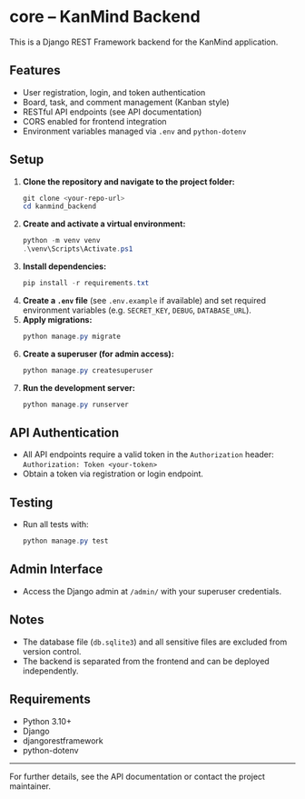 # core – KanMind Backend

This is a Django REST Framework backend for the KanMind application.

## Features
- User registration, login, and token authentication
- Board, task, and comment management (Kanban style)
- RESTful API endpoints (see API documentation)
- CORS enabled for frontend integration
- Environment variables managed via `.env` and `python-dotenv`

## Setup

1. **Clone the repository and navigate to the project folder:**
   ```powershell
   git clone <your-repo-url>
   cd kanmind_backend
   ```
2. **Create and activate a virtual environment:**
   ```powershell
   python -m venv venv
   .\venv\Scripts\Activate.ps1
   ```
3. **Install dependencies:**
   ```powershell
   pip install -r requirements.txt
   ```
4. **Create a `.env` file** (see `.env.example` if available) and set required environment variables (e.g. `SECRET_KEY`, `DEBUG`, `DATABASE_URL`).
5. **Apply migrations:**
   ```powershell
   python manage.py migrate
   ```
6. **Create a superuser (for admin access):**
   ```powershell
   python manage.py createsuperuser
   ```
7. **Run the development server:**
   ```powershell
   python manage.py runserver
   ```

## API Authentication
- All API endpoints require a valid token in the `Authorization` header:  
  `Authorization: Token <your-token>`
- Obtain a token via registration or login endpoint.

## Testing
- Run all tests with:
  ```powershell
  python manage.py test
  ```

## Admin Interface
- Access the Django admin at `/admin/` with your superuser credentials.

## Notes
- The database file (`db.sqlite3`) and all sensitive files are excluded from version control.
- The backend is separated from the frontend and can be deployed independently.

## Requirements
- Python 3.10+
- Django
- djangorestframework
- python-dotenv

---
For further details, see the API documentation or contact the project maintainer.
